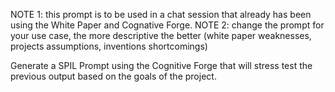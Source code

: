 NOTE 1: this prompt is to be used in a chat session that already has been using the White Paper and Cognative Forge.
NOTE 2: change the prompt for your use case, the more descriptive the better (white paper weaknesses, projects assumptions, inventions shortcomings)

Generate a SPIL Prompt using the Cognitive Forge that will stress test the previous output based on the goals of the project.
